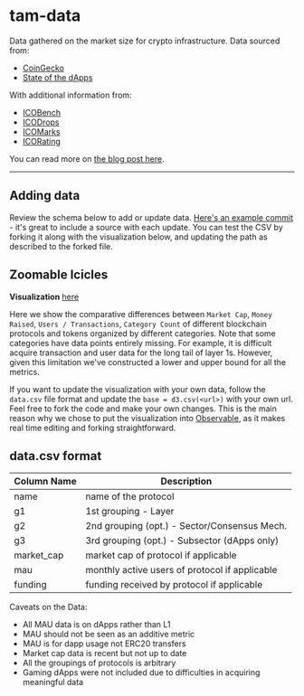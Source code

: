 # tam-data

Data gathered on the market size for crypto infrastructure. Data sourced from:
* [CoinGecko](https://www.coingecko.com/en)
* [State of the dApps](https://www.stateofthedapps.com/)

With additional information from:
* [ICOBench](https://icobench.com/)
* [ICODrops](https://icodrops.com/)
* [ICOMarks](https://icomarks.com/)
* [ICORating](https://icorating.com/)
 
You can read more on [the blog post here]().

***
## Adding data

Review the schema below to add or update data. [Here's an example commit](https://github.com/GauntletNetworks/tam-data/pull/1) - it's great to include a source with each update. You can test the CSV by forking it along with the visualization below, and updating the path as described to the forked file. 

## Zoomable Icicles


**Visualization** [here](https://observablehq.com/@lelandlee/protocol-sizing-landscape-l1-l2-dapps-fixed-height)

Here we show the comparative differences between `Market Cap`, `Money Raised`, `Users / Transactions`, `Category Count` of different blockchain protocols and tokens organized by different categories. Note that some categories have data points entirely missing. For example, it is difficult acquire transaction and user data for the long tail of layer 1s. However, given this limitation we've constructed a lower and upper bound for all the metrics.

If you want to update the visualization with your own data, follow the `data.csv` file format and update the ```base = d3.csv(<url>)``` with your own url. Feel free to fork the code and make your own changes. This is the main reason why we chose to put the visualization into [Observable](https://observablehq.com/), as it makes real time editing and forking straightforward.

## data.csv format
| Column Name | Description                                    |
|-------------|------------------------------------------------|
| name        | name of the protocol                           |
| g1          | 1st grouping - Layer                           |
| g2          | 2nd grouping (opt.)  - Sector/Consensus Mech.  |
| g3          | 3rd grouping (opt.) - Subsector (dApps only)   |
| market_cap  | market cap of protocol if applicable           |
| mau         | monthly active users of protocol if applicable |
| funding     | funding received by protocol if applicable     |

Caveats on the Data:
* All MAU data is on dApps rather than L1
* MAU should not be seen as an additive metric
* MAU is for dapp usage not ERC20 transfers
* Market cap data is recent but not up to date
* All the groupings of protocols is arbitrary
* Gaming dApps were not included due to difficulties in acquiring meaningful data
